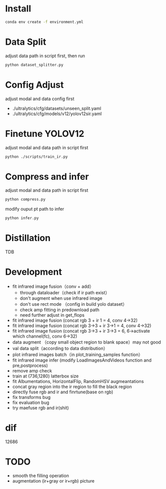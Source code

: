 # Install
```bash
conda env create -f environment.yml
```
# Data Split
adjust data path in script first, then run
```bash
python dataset_splitter.py
```
# Config Adjust
adjust modal and data config first
- ./ultralytics/cfg/datasets/unseen_split.yaml
- ./ultralytics/cfg/models/v12/yolov12sir.yaml
# Finetune YOLOV12
adjust modal and data path in script first
```bash
python ./scripts/train_ir.py
```
# Compress and infer
adjust modal and data path in script first
```bash
python compress.py
```
modify ouput pt path to infer
```bash
python infer.py
```
# Distillation
TDB
# Development
- fit infrared image fusion（conv + add）
  - through dataloader（check if ir path exist）
  - don't augment when use infrared image
  - don't use rect mode （config in build yolo dataset）
  - check amp fitting in predownload path
  - need further adjust in get_flops
- fit infrared image fusion (concat rgb 3 + ir 1 = 4, conv 4->32)
- fit infrared image fusion (concat rgb 3->3 + ir 3->1 = 4, conv 4->32)
- fit infrared image fusion (concat rgb 3->3 + ir 3->3 = 6, 6->activate which channel(fc), conv 6->32)
- data augment （copy small object region to blank space）may not good
- val data split（according to data distribution）
- plot infrared images batch（in plot_training_samples function）
- fit infrared image infer (modify LoadImagesAndVideos function and pre,postprocess)
- remove amp check
- train at (736,1280) latterbox size
- fit Albumentations, HorizontalFlip, RandomHSV augmeantations
- concat gray region into the ir region to fill the black region
- directly fuse rgb and ir and finrtune(base on rgb)
- fix transforms bug
- fix evaluation bug
- try maefuse rgb and ir(shit)

# dif
  12686
# TODO
- smooth the filling operation
- augmentation (ir+gray or ir+rgb) picture